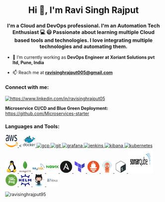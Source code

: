 <h1 align="center">Hi 👋, I'm Ravi Singh Rajput</h1>
<h3 align="center">I'm a Cloud and DevOps professional. I'm an Automation Tech Enthusiast 💻 😃 Passionate about learning multiple Cloud based tools and technologies. I love integrating multiple technologies and automating them.</h3>


- 🔭 I’m currently working as **DevOps Engineer at Xoriant Solutions pvt ltd, Pune, India**

- 📫 Reach me at **ravisinghrajput005@gmail.com**


<h3 align="left">Connect with me:</h3>
<p align="left">
<a href="https://www.linkedin.com/in/ravisinghrajput95" target="blank"><img align="center" src="https://raw.githubusercontent.com/rahuldkjain/github-profile-readme-generator/master/src/images/icons/Social/linked-in-alt.svg" alt="https://www.linkedin.com/in/ravisinghrajput05" height="30" width="40" /></a>
</p>

**Microservice CI/CD and Blue Green Deployment:** https://github.com/Microservices-starter

<h3 align="left">Languages and Tools:</h3>
<p align="left"> <a href="https://aws.amazon.com" target="_blank"> <img src="https://raw.githubusercontent.com/ravisinghrajput95/ravisinghrajput95/main/icons/aws.png" alt="aws" width="40" height="40"/> </a>< <a href="https://www.docker.com/" target="_blank"> <img src="https://raw.githubusercontent.com/devicons/devicon/master/icons/docker/docker-original-wordmark.svg" alt="docker" width="40" height="40"/> </a>  <a href="https://cloud.google.com" target="_blank"> <img src="https://www.vectorlogo.zone/logos/google_cloud/google_cloud-icon.svg" alt="gcp" width="40" height="40"/> </a> <a href="https://git-scm.com/" target="_blank"> <img src="https://www.vectorlogo.zone/logos/git-scm/git-scm-icon.svg" alt="git" width="40" height="40"/> </a> <a href="https://grafana.com" target="_blank"> <img src="https://www.vectorlogo.zone/logos/grafana/grafana-icon.svg" alt="grafana" width="40" height="40"/> </a>  <a href="https://www.jenkins.io" target="_blank"> <img src="https://www.vectorlogo.zone/logos/jenkins/jenkins-icon.svg" alt="jenkins" width="40" height="40"/> </a> <a href="https://www.elastic.co/kibana" target="_blank"> <img src="https://www.vectorlogo.zone/logos/elasticco_kibana/elasticco_kibana-icon.svg" alt="kibana" width="40" height="40"/> </a> <a href="https://kubernetes.io" target="_blank"> <img src="https://www.vectorlogo.zone/logos/kubernetes/kubernetes-icon.svg" alt="kubernetes" width="40" height="40"/> </a> <a href="https://www.linux.org/" target="_blank"> <img src="https://raw.githubusercontent.com/devicons/devicon/master/icons/linux/linux-original.svg" alt="linux" width="40" height="40"/> </a> <a href="https://www.mongodb.com/" target="_blank"> <img src="https://raw.githubusercontent.com/devicons/devicon/master/icons/mongodb/mongodb-original-wordmark.svg" alt="mongodb" width="40" height="40"/> </a> <a href="https://www.mysql.com/" target="_blank"> <img src="https://raw.githubusercontent.com/devicons/devicon/master/icons/mysql/mysql-original-wordmark.svg" alt="mysql" width="40" height="40"/> </a> <a href="https://www.nginx.com" target="_blank"> <img src="https://raw.githubusercontent.com/devicons/devicon/master/icons/nginx/nginx-original.svg" alt="nginx" width="40" height="40"/> </a> <a href="https://www.ansible.com" target="_blank"> <img src="https://raw.githubusercontent.com/devicons/devicon/master/icons/ansible/ansible-original.svg" alt="ansible" width="40" height="40"/> </a>
<a href="https://www.terraform.io" target="_blank"> <img src="https://raw.githubusercontent.com/devicons/devicon/master/icons/terraform/terraform-original.svg" alt="terraform" width="40" height="40"/> </a>
<a href="https://www.prometheus.io" target="_blank"> <img src="https://raw.githubusercontent.com/devicons/devicon/master/icons/prometheus/prometheus-original.svg" alt="prometheus" width="40" height="40"/> </a>
<a href="https://www.argocd.com" target="_blank"> <img src="https://raw.githubusercontent.com/devicons/devicon/master/icons/argocd/argocd-original.svg" alt="argocd" width="40" height="40"/> </a>
<a href="https://www.bash.com" target="_blank"> <img src="https://raw.githubusercontent.com/devicons/devicon/master/icons/bash/bash-original.svg" alt="bash" width="40" height="40"/> </a>
<a href="https://www.sonarqube.com" target="_blank"> <img src="https://raw.githubusercontent.com/ravisinghrajput95/ravisinghrajput95/main/icons/sonarqube.png" alt="sonarqube" width="80" height="80"/> </a>
<a href="https://www.jfrog.com" target="_blank"> <img src="https://raw.githubusercontent.com/ravisinghrajput95/ravisinghrajput95/main/icons/jfrog.png" alt="jfrog" width="40" height="40"/> </a>
<a href="https://www.helm.com" target="_blank"> <img src="https://raw.githubusercontent.com/ravisinghrajput95/ravisinghrajput95/main/icons/helm.png" alt="helm" width="40" height="40"/> </a>
<a href="https://www.github.com" target="_blank"> <img src="https://raw.githubusercontent.com/ravisinghrajput95/ravisinghrajput95/main/icons/github.png" alt="github" width="40" height="40"/> </a>
<a href="https://www.nexus.com" target="_blank"> <img src="https://raw.githubusercontent.com/ravisinghrajput95/ravisinghrajput95/main/icons/nexus.png" alt="nexus" width="40" height="40"/> </a></p>
<p><img align="left" src="https://github-readme-stats.vercel.app/api/top-langs?username=ravisinghrajput95&show_icons=true&theme=material-palenight&locale=en&layout=compact" alt="ravisinghrajput95" /></p>
